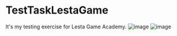 # TestTaskLestaGame
It's my testing exercise for Lesta Game Academy. 
![image](https://github.com/dnksb/TestTaskLestaGame/assets/90469666/a8948668-44e7-4007-bea7-ef5fd8c9c811)
![image](https://github.com/dnksb/TestTaskLestaGame/assets/90469666/e2ce0f59-b1bd-402d-95b6-ad799dae688c)

